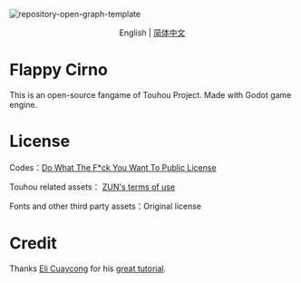 

![repository-open-graph-template](https://user-images.githubusercontent.com/34388992/127737185-d8a0e478-cf9e-4463-8771-14860f43b49e.png)

<p align="center">
  <span>English</span> |
  <a href="https://github.com/net-oil-man/Flappy-Cirno/blob/main/README-zh-sc.MD">简体中文</a>
</p>

# Flappy Cirno
This is an open-source fangame of Touhou Project. Made with Godot game engine.

# License
Codes：[Do What The F*ck You Want To Public License](https://github.com/net-oil-man/Flappy-Cirno/blob/main/LICENSE)

Touhou related assets： [ZUN's terms of use](https://web.archive.org/web/20080724144606/http://www.geocities.co.jp/Playtown-Yoyo/1736/t-081-2.html)

Fonts and other third party assets：Original license

# Credit

Thanks [Eli Cuaycong](https://www.youtube.com/channel/UCoTXIeHJP7_PukZOCK2C2RA) for his [great tutorial](https://youtu.be/Kt1njjNGbSg).
